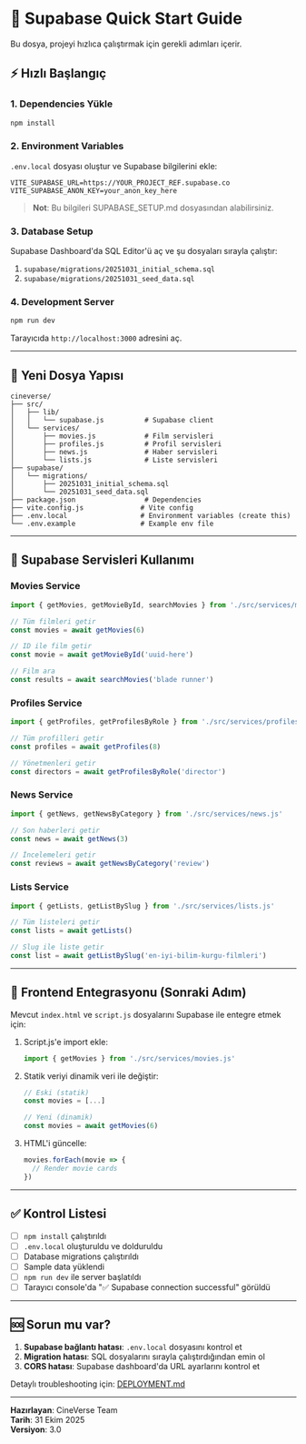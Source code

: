 # 🎯 Supabase Quick Start Guide

Bu dosya, projeyi hızlıca çalıştırmak için gerekli adımları içerir.

## ⚡ Hızlı Başlangıç

### 1. Dependencies Yükle

```bash
npm install
```

### 2. Environment Variables

`.env.local` dosyası oluştur ve Supabase bilgilerini ekle:

```env
VITE_SUPABASE_URL=https://YOUR_PROJECT_REF.supabase.co
VITE_SUPABASE_ANON_KEY=your_anon_key_here
```

> **Not**: Bu bilgileri SUPABASE_SETUP.md dosyasından alabilirsiniz.

### 3. Database Setup

Supabase Dashboard'da SQL Editor'ü aç ve şu dosyaları sırayla çalıştır:

1. `supabase/migrations/20251031_initial_schema.sql`
2. `supabase/migrations/20251031_seed_data.sql`

### 4. Development Server

```bash
npm run dev
```

Tarayıcıda `http://localhost:3000` adresini aç.

---

## 📁 Yeni Dosya Yapısı

```
cineverse/
├── src/
│   ├── lib/
│   │   └── supabase.js          # Supabase client
│   └── services/
│       ├── movies.js            # Film servisleri
│       ├── profiles.js          # Profil servisleri
│       ├── news.js              # Haber servisleri
│       └── lists.js             # Liste servisleri
├── supabase/
│   └── migrations/
│       ├── 20251031_initial_schema.sql
│       └── 20251031_seed_data.sql
├── package.json                 # Dependencies
├── vite.config.js              # Vite config
├── .env.local                  # Environment variables (create this)
└── .env.example                # Example env file
```

---

## 🔌 Supabase Servisleri Kullanımı

### Movies Service

```javascript
import { getMovies, getMovieById, searchMovies } from './src/services/movies.js'

// Tüm filmleri getir
const movies = await getMovies(6)

// ID ile film getir
const movie = await getMovieById('uuid-here')

// Film ara
const results = await searchMovies('blade runner')
```

### Profiles Service

```javascript
import { getProfiles, getProfilesByRole } from './src/services/profiles.js'

// Tüm profilleri getir
const profiles = await getProfiles(8)

// Yönetmenleri getir
const directors = await getProfilesByRole('director')
```

### News Service

```javascript
import { getNews, getNewsByCategory } from './src/services/news.js'

// Son haberleri getir
const news = await getNews(3)

// İncelemeleri getir
const reviews = await getNewsByCategory('review')
```

### Lists Service

```javascript
import { getLists, getListBySlug } from './src/services/lists.js'

// Tüm listeleri getir
const lists = await getLists()

// Slug ile liste getir
const list = await getListBySlug('en-iyi-bilim-kurgu-filmleri')
```

---

## 🎨 Frontend Entegrasyonu (Sonraki Adım)

Mevcut `index.html` ve `script.js` dosyalarını Supabase ile entegre etmek için:

1. Script.js'e import ekle:
   ```javascript
   import { getMovies } from './src/services/movies.js'
   ```

2. Statik veriyi dinamik veri ile değiştir:
   ```javascript
   // Eski (statik)
   const movies = [...]
   
   // Yeni (dinamik)
   const movies = await getMovies(6)
   ```

3. HTML'i güncelle:
   ```javascript
   movies.forEach(movie => {
     // Render movie cards
   })
   ```

---

## ✅ Kontrol Listesi

- [ ] `npm install` çalıştırıldı
- [ ] `.env.local` oluşturuldu ve dolduruldu
- [ ] Database migrations çalıştırıldı
- [ ] Sample data yüklendi
- [ ] `npm run dev` ile server başlatıldı
- [ ] Tarayıcı console'da "✅ Supabase connection successful" görüldü

---

## 🆘 Sorun mu var?

1. **Supabase bağlantı hatası**: `.env.local` dosyasını kontrol et
2. **Migration hatası**: SQL dosyalarını sırayla çalıştırdığından emin ol
3. **CORS hatası**: Supabase dashboard'da URL ayarlarını kontrol et

Detaylı troubleshooting için: [DEPLOYMENT.md](./DEPLOYMENT.md)

---

**Hazırlayan**: CineVerse Team  
**Tarih**: 31 Ekim 2025  
**Versiyon**: 3.0
